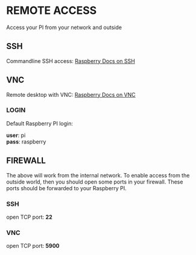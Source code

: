 
# REMOTE ACCESS
Access your PI from your network and outside

## SSH
Commandline SSH access: 
[Raspberry Docs on SSH](https://www.raspberrypi.org/documentation/remote-access/ssh/)

## VNC
Remote desktop with VNC:
[Raspberry Docs on VNC](https://www.raspberrypi.org/documentation/remote-access/vnc/)


### LOGIN
Default Raspberry PI login:

**user**: pi <br />
**pass**: raspberry


## FIREWALL
The above will work from the internal network. To enable access from the outside world, 
then you should open some ports in your firewall.
These ports should be forwarded to your Raspberry PI.

### SSH
open TCP port: **22** 

### VNC
open TCP port: **5900**
